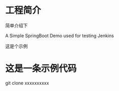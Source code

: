 # 工程简介
简单介绍下

A Simple SpringBoot Demo used for testing Jenkins

这是个示例

# 这是一条示例代码

git clone xxxxxxxxxx

